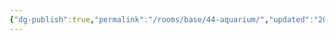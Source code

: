 ```yaml
---
{"dg-publish":true,"permalink":"/rooms/base/44-aquarium/","updated":"2025-04-12T16:07:13.483+01:00"}
---
```


